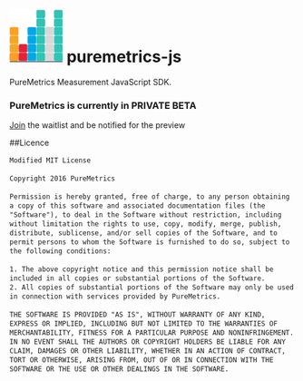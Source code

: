 ![PureMetrics](https://raw.githubusercontent.com/PureMetrics/puremetrics-android-sdk/master/images/pm_logo.png)
puremetrics-js
================
PureMetrics Measurement JavaScript SDK.

### PureMetrics is currently in PRIVATE BETA
[Join](https://goo.gl/amyqCW) the waitlist and be notified for the preview


##Licence
```
Modified MIT License

Copyright 2016 PureMetrics

Permission is hereby granted, free of charge, to any person obtaining a copy of this software and associated documentation files (the "Software"), to deal in the Software without restriction, including without limitation the rights to use, copy, modify, merge, publish, distribute, sublicense, and/or sell copies of the Software, and to permit persons to whom the Software is furnished to do so, subject to the following conditions:

1. The above copyright notice and this permission notice shall be included in all copies or substantial portions of the Software.
2. All copies of substantial portions of the Software may only be used in connection with services provided by PureMetrics.

THE SOFTWARE IS PROVIDED "AS IS", WITHOUT WARRANTY OF ANY KIND, EXPRESS OR IMPLIED, INCLUDING BUT NOT LIMITED TO THE WARRANTIES OF MERCHANTABILITY, FITNESS FOR A PARTICULAR PURPOSE AND NONINFRINGEMENT. IN NO EVENT SHALL THE AUTHORS OR COPYRIGHT HOLDERS BE LIABLE FOR ANY CLAIM, DAMAGES OR OTHER LIABILITY, WHETHER IN AN ACTION OF CONTRACT, TORT OR OTHERWISE, ARISING FROM, OUT OF OR IN CONNECTION WITH THE SOFTWARE OR THE USE OR OTHER DEALINGS IN THE SOFTWARE.
